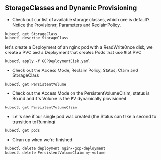 ## StorageClasses and Dynamic Provisioning

- Check out our list of available storage classes, which one is default? Notice the Provisioner, Parameters and ReclaimPolicy.

```
kubectl get StorageClass
kubectl describe StorageClass
```

let's create a Deployment of an nginx pod with a ReadWriteOnce disk, 
we create a PVC and a Deployment that creates Pods that use that PVC

```
kubectl apply -f GCPDeploymentDisk.yaml
```

- Check out the Access Mode, Reclaim Policy, Status, Claim and StorageClass

```
kubectl get PersistentVolume 
```

- Check out the Access Mode on the PersistentVolumeClaim, status is Bound and it's Volume is the PV dynamically provisioned

```
kubectl get PersistentVolumeClaim
```

- Let's see if our single pod was created (the Status can take a second to transition to Running)

```
kubectl get pods
```

- Clean up when we're finished

```
kubectl delete deployment nginx-gcp-deployment
kubectl delete PersistentVolumeClaim my-volume
```

